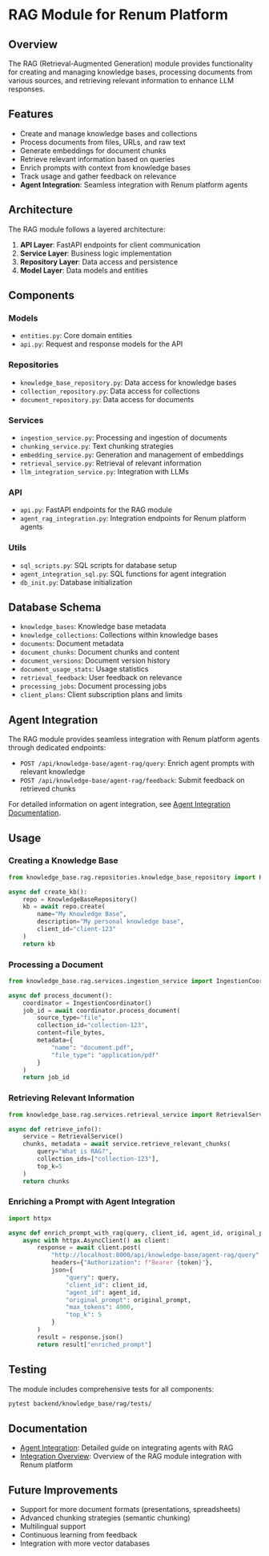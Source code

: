 # RAG Module for Renum Platform

## Overview

The RAG (Retrieval-Augmented Generation) module provides functionality for creating and managing knowledge bases, processing documents from various sources, and retrieving relevant information to enhance LLM responses.

## Features

- Create and manage knowledge bases and collections
- Process documents from files, URLs, and raw text
- Generate embeddings for document chunks
- Retrieve relevant information based on queries
- Enrich prompts with context from knowledge bases
- Track usage and gather feedback on relevance
- **Agent Integration**: Seamless integration with Renum platform agents

## Architecture

The RAG module follows a layered architecture:

1. **API Layer**: FastAPI endpoints for client communication
2. **Service Layer**: Business logic implementation
3. **Repository Layer**: Data access and persistence
4. **Model Layer**: Data models and entities

## Components

### Models

- `entities.py`: Core domain entities
- `api.py`: Request and response models for the API

### Repositories

- `knowledge_base_repository.py`: Data access for knowledge bases
- `collection_repository.py`: Data access for collections
- `document_repository.py`: Data access for documents

### Services

- `ingestion_service.py`: Processing and ingestion of documents
- `chunking_service.py`: Text chunking strategies
- `embedding_service.py`: Generation and management of embeddings
- `retrieval_service.py`: Retrieval of relevant information
- `llm_integration_service.py`: Integration with LLMs

### API

- `api.py`: FastAPI endpoints for the RAG module
- `agent_rag_integration.py`: Integration endpoints for Renum platform agents

### Utils

- `sql_scripts.py`: SQL scripts for database setup
- `agent_integration_sql.py`: SQL functions for agent integration
- `db_init.py`: Database initialization

## Database Schema

- `knowledge_bases`: Knowledge base metadata
- `knowledge_collections`: Collections within knowledge bases
- `documents`: Document metadata
- `document_chunks`: Document chunks and content
- `document_versions`: Document version history
- `document_usage_stats`: Usage statistics
- `retrieval_feedback`: User feedback on relevance
- `processing_jobs`: Document processing jobs
- `client_plans`: Client subscription plans and limits

## Agent Integration

The RAG module provides seamless integration with Renum platform agents through dedicated endpoints:

- `POST /api/knowledge-base/agent-rag/query`: Enrich agent prompts with relevant knowledge
- `POST /api/knowledge-base/agent-rag/feedback`: Submit feedback on retrieved chunks

For detailed information on agent integration, see [Agent Integration Documentation](docs/agent_integration.md).

## Usage

### Creating a Knowledge Base

```python
from knowledge_base.rag.repositories.knowledge_base_repository import KnowledgeBaseRepository

async def create_kb():
    repo = KnowledgeBaseRepository()
    kb = await repo.create(
        name="My Knowledge Base",
        description="My personal knowledge base",
        client_id="client-123"
    )
    return kb
```

### Processing a Document

```python
from knowledge_base.rag.services.ingestion_service import IngestionCoordinator

async def process_document():
    coordinator = IngestionCoordinator()
    job_id = await coordinator.process_document(
        source_type="file",
        collection_id="collection-123",
        content=file_bytes,
        metadata={
            "name": "document.pdf",
            "file_type": "application/pdf"
        }
    )
    return job_id
```

### Retrieving Relevant Information

```python
from knowledge_base.rag.services.retrieval_service import RetrievalService

async def retrieve_info():
    service = RetrievalService()
    chunks, metadata = await service.retrieve_relevant_chunks(
        query="What is RAG?",
        collection_ids=["collection-123"],
        top_k=5
    )
    return chunks
```

### Enriching a Prompt with Agent Integration

```python
import httpx

async def enrich_prompt_with_rag(query, client_id, agent_id, original_prompt):
    async with httpx.AsyncClient() as client:
        response = await client.post(
            "http://localhost:8000/api/knowledge-base/agent-rag/query",
            headers={"Authorization": f"Bearer {token}"},
            json={
                "query": query,
                "client_id": client_id,
                "agent_id": agent_id,
                "original_prompt": original_prompt,
                "max_tokens": 4000,
                "top_k": 5
            }
        )
        result = response.json()
        return result["enriched_prompt"]
```

## Testing

The module includes comprehensive tests for all components:

```bash
pytest backend/knowledge_base/rag/tests/
```

## Documentation

- [Agent Integration](docs/agent_integration.md): Detailed guide on integrating agents with RAG
- [Integration Overview](docs/INTEGRATION.md): Overview of the RAG module integration with Renum platform

## Future Improvements

- Support for more document formats (presentations, spreadsheets)
- Advanced chunking strategies (semantic chunking)
- Multilingual support
- Continuous learning from feedback
- Integration with more vector databases